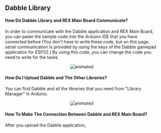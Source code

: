 ## Dabble Library
#### How Do Dabble Library and REX Main Board Communicate?

In order to communicate with the Dabble application and REX Main Board, you can paste the sample code into the Arduino IDE that you have connected before (You don't have to write these code, but on this page, serial communication is provided by using the keys of the Dabble gamepad application for ESP32.) By using this code, you can change the code you need to write for the tasks.



<p align="center">
  <img src="https://github.com/Robotistan/8in1/assets/112697142/5f98ac34-85bf-457c-917b-5cf6c5a25012" alt="animated" />
</p>

#### How Do I Upload Dabble and The Other Libraries?
You can find Dabble and all the libraries that you need from "Library Manager" in Arduino.

<p align="center">
  <img src="https://github.com/Robotistan/8in1/assets/112697142/99c241da-6c76-40ad-ac6a-bbb062a941ae" alt="animated" />
</p>

#### How To Make The Connection Between Dabble and REX Main Board?
After you upload the Dabble application, 
